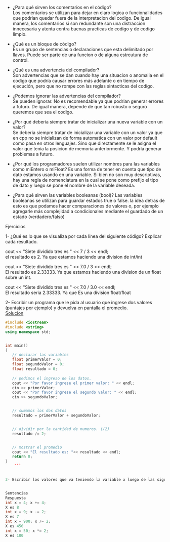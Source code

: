 - ¿Para qué sirven los comentarios en el código? <br>
Los comentarios se utilizan para dejar en claro logica o funcionalidades que podrian quedar fuera de la interpretacion del codigo. De igual manera, los comentarios si son redundante son una distraccion innecesaria y atenta contra buenas practicas de codigo y de codigo limpio. 




- ¿Qué es un bloque de código?<br>
Es un grupo de sentencias o declaraciones que esta delimitado por llaves. Puede ser parte de una funcion o de alguna estrcutura de control. 



- ¿Qué es una advertencia del compilador?<br>
Son advertencias que se dan cuando hay una situacion o anomalia en el codigo que podría causar errores más adelante o en tiempo de ejecución, pero que no rompe con las reglas sintacticas del codigo. 

- ¿Podemos ignorar las advertencias del compilador?<br>
Se pueden ignorar. No es recomendable ya que podrian generar errores a futuro. De igual manera, depende de que tan robusto o seguro queremos que sea el codigo.


- ¿Por qué debería siempre tratar de inicializar una nueva variable con un valor? <br>
Se deberia siempre tratar de inicializar una variable con un valor ya que en cpp no se inicializan de forma automatica con un valor por default como pasa en otros lenguajes. Sino que directamente se le asigna el valor que tenia la posicion de memoria anteriormente. Y podría generar problemas a futuro.



- ¿Por qué los programadores suelen utilizar nombres para las variables como miEntero o miFloat?
Es una forma de tener en cuenta que tipo de dato estamos usando en una variable. Si bien no son muy descriptivas, hay una regla de nomenclatura en la cual se pone como prefijo el tipo de dato y luego se pone el nombre de la variable deseada. 


- ¿Para qué sirven las variables booleanas (bool)?
Las variables booleanas se utilizan para guardar estados true o false. la idea detras de esto es que podamos hacer comparaciones de valores o, por ejemplo agregarle más complejidad a condicionales mediante el guardado de un estado (verdadero/falso)



Ejercicios


1- ¿Qué es lo que se visualiza por cada línea del siguiente código? Explicar cada resultado.

cout << "Siete dividido tres es " << 7 / 3 << endl;<br>
el resultado es 2. Ya que estamos haciendo una division de int/int

cout << "Siete dividido tres es " << 7.0 / 3 << endl;<br>
El resultado es 2.33333. Ya que estamos haciendo una division de un float sobre un int. 

cout << "Siete dividido tres es " << 7.0 / 3.0 << endl;<br>
El resultado seria 2.33333. Ya que Es una division float/float

2- Escribir un programa que le pida al usuario que ingrese dos valores (puntajes por ejemplo) y devuelva en pantalla el promedio.<br>
[Solucion](main.cpp)

``` CPP
#include <iostream>
#include <string>
using namespace std;


int main()
{
   // declarar las variables
   float primerValor = 0;
   float segundoValor = 0;
   float resultado = 0;
  
   // pedimos el ingreso de los datos.
   cout << "Por favor ingrese el primer valor: " << endl;
   cin >> primerValor;
   cout << "Por favor ingrese el segundo valor: " << endl;
   cin >> segundoValor;


   // sumamos los dos datos
   resultado = primerValor + segundoValor;


   // dividir por la cantidad de numeros. (/2)
   resultado /= 2;


   // mostrar el promedio
   cout << "El resultado es: "<< resultado << endl;
   return 0;
}
    ```


3- Escribir los valores que va teniendo la variable x luego de las siguientes operaciones. Luego verificar haciendo el programa:


Sentencias
Respuesta
int x = 4; x += 4;
X es 8
int x = 9; x -= 2;
X es 7
int x = 900; x /= 2;
X es 450
int x = 50; x *= 2;
X es 100

